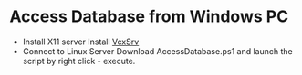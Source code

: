 # Access Database from Windows PC
* Install X11 server
Install [VcxSrv](https://sourceforge.net/projects/vcxsrv/)
* Connect to Linux Server
Download AccessDatabase.ps1 and launch the script by right click \- execute.
